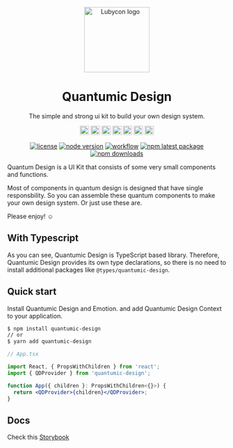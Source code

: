 <p align="center">
  <img width="150" src="https://assets.lubycon.io/logo/symbol-color.svg" alt="Lubycon logo">
</p>

<h1 align="center">Quantumic Design</h1>
<p align="center">The simple and strong ui kit to build your own design system.</p>

<div align="center" style="margin-bottom: 8px;">
  <a href="https://www.typescriptlang.org/" title="Typescript"><img src="https://github.com/tomchen/stack-icons/blob/master/logos/typescript-icon.svg" alt="Typescript" width="21px" height="21px"></a>
  <a href="https://reactjs.org/" title="React"><img src="https://github.com/tomchen/stack-icons/blob/master/logos/react.svg" alt="React" width="21px" height="21px"></a>
  <a href="https://www.w3.org/TR/html5/" title="HTML5"><img src="https://github.com/tomchen/stack-icons/blob/master/logos/html-5.svg" alt="HTML5" width="21px" height="21px"></a>
  <a href="https://sass-lang.com/" title="Sass"><img src="https://github.com/tomchen/stack-icons/blob/master/logos/sass.svg" alt="Sass" width="21px" height="21px"></a>
  <a href="https://rollupjs.org/" title="rollup.js"><img src="https://github.com/tomchen/stack-icons/blob/master/logos/rollup.svg" alt="rollup.js" width="21px" height="21px"></a>
  <a href="https://yarnpkg.com/" title="Yarn"><img src="https://github.com/tomchen/stack-icons/blob/master/logos/yarn.svg" alt="Yarn" width="21px" height="21px"></a>
  <a href="https://www.npmjs.com/" title="NPM"><img src="https://github.com/tomchen/stack-icons/blob/master/logos/npm.svg" alt="NPM" width="21px" height="21px"></a>
</div>

<div align="center">
  
  [![license](https://img.shields.io/badge/license-MIT-blue.svg)](https://github.com/mui-org/material-ui/blob/master/LICENSE)
  [![node version](https://badgen.net/npm/node/quantumic-design)](https://github.com/Lubycon/quantumic-design/blob/master/package.json#L7)
  [![workflow](https://github.com/Lubycon/quantumic-design/workflows/Release%20Library/badge.svg)](https://github.com/Lubycon/quantumic-design)
  [![npm latest package](https://img.shields.io/npm/v/quantumic-design/latest.svg)](https://www.npmjs.com/package/quantumic-design)
  [![npm downloads](https://img.shields.io/npm/dm/quantumic-design.svg)](https://www.npmjs.com/package/quantumic-design)
  
</div>

Quantum Design is a UI Kit that consists of some very small components and functions. 

Most of components in quantum design is designed that have single responsbility. So you can assemble these quantum components to make your own design system. Or just use these are.

Please enjoy! ☺️

## With Typescript

As you can see, Quantumic Design is TypeScript based library. Therefore, Quantumic Design provides its own type declarations, so there is no need to install additional packages like `@types/quantumic-design`.

## Quick start

Install Quantumic Design and Emotion. and add Quantumic Design Context to your application.

```bash
$ npm install quantumic-design
// or
$ yarn add quantumic-design
```
```jsx
// App.tsx

import React, { PropsWithChildren } from 'react';
import { QDProvider } from 'quantumic-design';

function App({ children }: PropsWithChildren<{}>) {
  return <QDProvider>{children}</QDProvider>;
}
```

## Docs
Check this [Storybook](https://ui-kit.lubycon.io/?path=/docs/quantumic-design-welcome--page)
